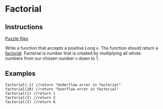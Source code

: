 # Factorial

## Instructions

[Puzzle files](.)

Write a function that accepts a positive Long `n`. The function should return a [factorial](https://en.wikipedia.org/wiki/Factorial).
Factorial is number that is created by multiplying all whole numbers from our chosen number `n` down to 1.

## Examples

```
factorial(-1) //return "Underflow error in factorial"
factorial(20) //return "Overflow error in factorial"
factorial(1) //return 1
factorial(2) //return 2
factorial(3) //return 6
```

